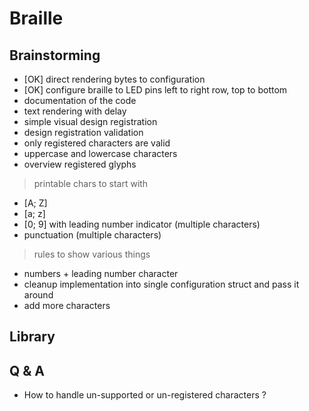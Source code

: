 # Braille
## Brainstorming
- [OK] direct rendering bytes to configuration
- [OK] configure braille to LED pins left to right row, top to bottom
- documentation of the code
- text rendering with delay
- simple visual design registration
- design registration validation
- only registered characters are valid
- uppercase and lowercase characters
- overview registered glyphs
> printable chars to start with
   - [A; Z]
   - [a; z]
   - [0; 9] with leading number indicator (multiple characters)
   - punctuation (multiple characters)
> rules to show various things
   - numbers + leading number character
- cleanup implementation into single configuration struct and pass it around
- add more characters

## Library

## Q & A
- How to handle un-supported or un-registered characters ?